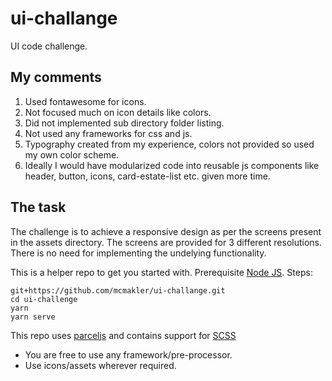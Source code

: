 # ui-challange
UI code challenge.


## My comments
1. Used fontawesome for icons.
2. Not focused much on icon details like colors.
3. Did not implemented sub directory folder listing.
4. Not used any frameworks for css and js.
5. Typography created from my experience, colors not provided so used my own color scheme.
6. Ideally I would have modularized code into reusable js components like header, button, icons, card-estate-list etc. given more time.

## The task
The challenge is to achieve a responsive design as per the screens present in the assets directory. The screens are provided for 3 different resolutions. There is no need for implementing the undelying functionality.

This is a helper repo to get you started with.
Prerequisite
[Node JS](https://nodejs.org/en/). 
Steps:
```
git+https://github.com/mcmakler/ui-challange.git
cd ui-challenge
yarn
yarn serve
```
This repo uses [parceljs](https://parceljs.org/) and contains support for [SCSS](https://sass-lang.com/)
- You are free to use any framework/pre-processor.
- Use icons/assets wherever required.


